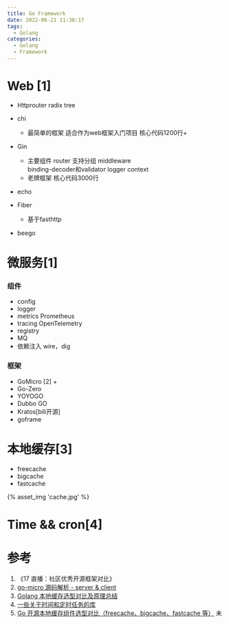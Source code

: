 ```yaml
---
title: Go Framework
date: 2022-06-21 11:30:17
tags:
  - Golang
categories:
  - Golang 
  - Framework
---
```


<p></p>
<!-- more -->

# Web [1]
+ Httprouter
  radix tree 
  
+ chi
  + 最简单的框架
    适合作为web框架入门项目
    核心代码1200行+ 

+ Gin
  - 主要组件
    router 支持分组
    middleware  
    binding-decoder和validator 
    logger 
    context
  - 老牌框架
    核心代码3000行 
  
+ echo
  
+ Fiber
  - 基于fasthttp

+ beego

# 微服务[1]
### 组件
+ config
+ logger
+ metrics
  Prometheus
+ tracing
  OpenTelemetry
+ registry
+ MQ
+ 依赖注入
  wire，dig


### 框架
+ GoMicro [2] + 
+ Go-Zero
+ YOYOGO
+ Dubbo GO
+ Kratos[bili开源]
+ goframe

# 本地缓存[3]
+ freecache
+ bigcache
+ fastcache

{% asset_img  'cache.jpg' %}



# Time && cron[4]


# 参考

1. 《17 直播：社区优秀开源框架对比》
2. [go-micro 源码解析 - server & client](https://magodo.github.io/micro-go-src-server-client/)
3. [Golang 本地缓存选型对比及原理总结](https://blog.csdn.net/weixin_52183917/article/details/127704265)
4. [一些关于时间和定时任务的库 ](https://colobu.com/2022/11/26/some-time-and-cron-libs/)
100. [Go 开源本地缓存组件选型对比（freecache、bigcache、fastcache 等）](https://talkgo.org/t/topic/3519)  未
